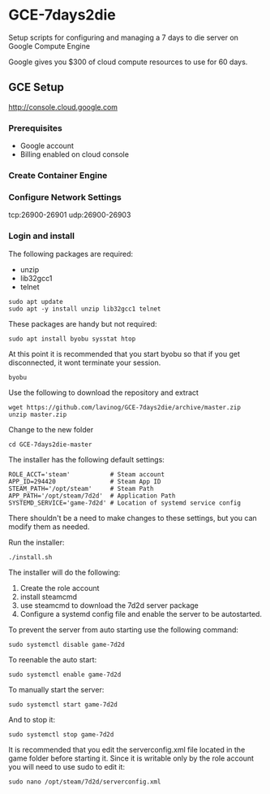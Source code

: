 # GCE-7days2die
Setup scripts for configuring and managing a 7 days to die server on Google Compute Engine

Google gives you $300 of cloud compute resources to use for 60 days.


## GCE Setup
http://console.cloud.google.com

### Prerequisites
* Google account
* Billing enabled on cloud console

### Create Container Engine


### Configure Network Settings
tcp:26900-26901
udp:26900-26903

### Login and install
The following packages are required:
* unzip
* lib32gcc1
* telnet

```
sudo apt update
sudo apt -y install unzip lib32gcc1 telnet
```

These packages are handy but not required:
```
sudo apt install byobu sysstat htop

```
At this point it is recommended that you start byobu so that if you get disconnected, it wont terminate your session.
```
byobu
```

Use the following to download the repository and extract
```
wget https://github.com/lavinog/GCE-7days2die/archive/master.zip
unzip master.zip
```
Change to the new folder
```
cd GCE-7days2die-master
```


The installer has the following default settings:
```
ROLE_ACCT='steam'           # Steam account
APP_ID=294420               # Steam App ID
STEAM_PATH='/opt/steam'     # Steam Path
APP_PATH='/opt/steam/7d2d'  # Application Path
SYSTEMD_SERVICE='game-7d2d' # Location of systemd service config
```
There shouldn't be a need to make changes to these settings, but you can modify them as needed.

Run the installer:
```
./install.sh
```
The installer will do the following:
1. Create the role account
2. install steamcmd
3. use steamcmd to download the 7d2d server package
4. Configure a systemd config file and enable the server to be autostarted.

To prevent the server from auto starting use the following command:
```
sudo systemctl disable game-7d2d
```

To reenable the auto start:
```
sudo systemctl enable game-7d2d
```
To manually start the server:
```
sudo systemctl start game-7d2d
```
And to stop it:
```
sudo systemctl stop game-7d2d
```

It is recommended that you edit the serverconfig.xml file located in the game folder before starting it.
Since it is writable only by the role account you will need to use sudo to edit it:
```
sudo nano /opt/steam/7d2d/serverconfig.xml
```



